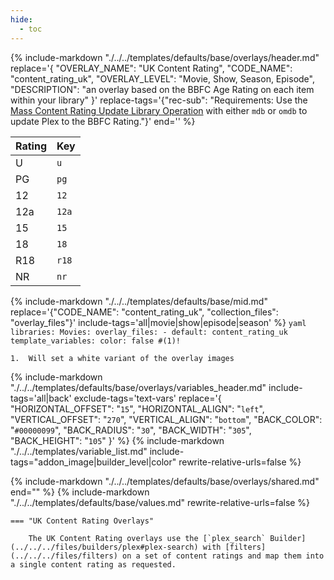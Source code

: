 ```yaml
---
hide:
  - toc
---
```

{%
    include-markdown "./../../templates/defaults/base/overlays/header.md"
    replace='{
        "OVERLAY_NAME": "UK Content Rating", 
        "CODE_NAME": "content_rating_uk",
        "OVERLAY_LEVEL": "Movie, Show, Season, Episode",
        "DESCRIPTION": "an overlay based on the BBFC Age Rating on each item within your library"
    }'
    replace-tags='{"rec-sub": "Requirements: Use the [Mass Content Rating Update Library Operation](../../config/operations.md#mass-content-rating-update) with either `mdb` or `omdb` to update Plex to the BBFC Rating."}'
    end='<!--table-before-->'
%}

| Rating | Key   |
|:-------|:------|
| U      | `u`   |
| PG     | `pg`  |
| 12     | `12`  |
| 12a    | `12a` |
| 15     | `15`  |
| 18     | `18`  |
| R18    | `r18` |
| NR     | `nr`  |

{% 
    include-markdown "./../../templates/defaults/base/mid.md" 
    replace='{"CODE_NAME": "content_rating_uk", "collection_files": "overlay_files"}' 
    include-tags='all|movie|show|episode|season' 
%}
    ```yaml
    libraries:
      Movies:
        overlay_files:
          - default: content_rating_uk
            template_variables:
              color: false #(1)!
    ```

    1.  Will set a white variant of the overlay images

{% 
    include-markdown "./../../templates/defaults/base/overlays/variables_header.md"
    include-tags='all|back'
    exclude-tags='text-vars'
    replace='{
        "HORIZONTAL_OFFSET": "`15`",
        "HORIZONTAL_ALIGN": "`left`",
        "VERTICAL_OFFSET": "`270`",
        "VERTICAL_ALIGN": "`bottom`",
        "BACK_COLOR": "`#00000099`",
        "BACK_RADIUS": "`30`",
        "BACK_WIDTH": "`305`",
        "BACK_HEIGHT": "`105`"
    }'
%}
    {%
        include-markdown "./../../templates/variable_list.md"
        include-tags="addon_image|builder_level|color"
        rewrite-relative-urls=false
    %}

{% include-markdown "./../../templates/defaults/base/overlays/shared.md" end="<!--text-variables-->" %}
{% include-markdown "./../../templates/defaults/base/values.md" rewrite-relative-urls=false %}

    === "UK Content Rating Overlays"
    
        The UK Content Rating overlays use the [`plex_search` Builder](../../../files/builders/plex#plex-search) with [filters](../../../files/filters) on a set of content ratings and map them into a single content rating as requested.
